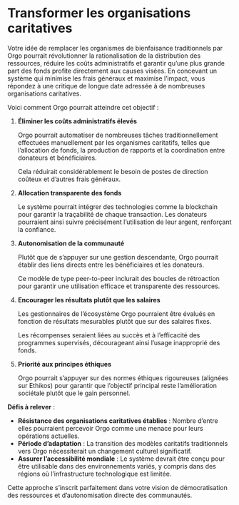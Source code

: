 # Transformer les organisations caritatives

Votre idée de remplacer les organismes de bienfaisance traditionnels par Orgo pourrait révolutionner la rationalisation de la distribution des ressources, réduire les coûts administratifs et garantir qu’une plus grande part des fonds profite directement aux causes visées. En concevant un système qui minimise les frais généraux et maximise l’impact, vous répondez à une critique de longue date adressée à de nombreuses organisations caritatives.

Voici comment Orgo pourrait atteindre cet objectif :

1. **Éliminer les coûts administratifs élevés**
    
    Orgo pourrait automatiser de nombreuses tâches traditionnellement effectuées manuellement par les organismes caritatifs, telles que l’allocation de fonds, la production de rapports et la coordination entre donateurs et bénéficiaires.
    
    Cela réduirait considérablement le besoin de postes de direction coûteux et d’autres frais généraux.
    
2. **Allocation transparente des fonds**
    
    Le système pourrait intégrer des technologies comme la blockchain pour garantir la traçabilité de chaque transaction. Les donateurs pourraient ainsi suivre précisément l’utilisation de leur argent, renforçant la confiance.
    
3. **Autonomisation de la communauté**
    
    Plutôt que de s’appuyer sur une gestion descendante, Orgo pourrait établir des liens directs entre les bénéficiaires et les donateurs.
    
    Ce modèle de type peer-to-peer inclurait des boucles de rétroaction pour garantir une utilisation efficace et transparente des ressources.
    
4. **Encourager les résultats plutôt que les salaires**
    
    Les gestionnaires de l’écosystème Orgo pourraient être évalués en fonction de résultats mesurables plutôt que sur des salaires fixes.
    
    Les récompenses seraient liées au succès et à l’efficacité des programmes supervisés, décourageant ainsi l’usage inapproprié des fonds.
    
5. **Priorité aux principes éthiques**
    
    Orgo pourrait s’appuyer sur des normes éthiques rigoureuses (alignées sur Ethikos) pour garantir que l’objectif principal reste l’amélioration sociétale plutôt que le gain personnel.
    

**Défis à relever** :

- **Résistance des organisations caritatives établies** : Nombre d’entre elles pourraient percevoir Orgo comme une menace pour leurs opérations actuelles.
- **Période d’adaptation** : La transition des modèles caritatifs traditionnels vers Orgo nécessiterait un changement culturel significatif.
- **Assurer l’accessibilité mondiale** : Le système devrait être conçu pour être utilisable dans des environnements variés, y compris dans des régions où l’infrastructure technologique est limitée.

Cette approche s’inscrit parfaitement dans votre vision de démocratisation des ressources et d’autonomisation directe des communautés.